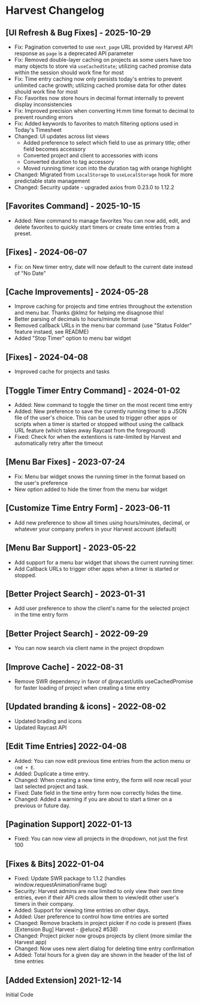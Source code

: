 # Harvest Changelog

## [UI Refresh & Bug Fixes] - 2025-10-29

- Fix: Pagination converted to use `next_page` URL provided by Harvest API response as `page` is a deprecated API parameter
- Fix: Removed double-layer caching on projects as some users have too many objects to store via `useCachedState`; utilizing cached promise data within the session should work fine for most
- Fix: Time entry caching now only persists today's entries to prevent unlimited cache growth; utilizing cached promise data for other dates should work fine for most
- Fix: Favorites now store hours in decimal format internally to prevent display inconsistencies
- Fix: Improved precision when converting H:mm time format to decimal to prevent rounding errors
- Fix: Added keywords to favorites to match filtering options used in Today's Timesheet
- Changed: UI updates across list views
  - Added preference to select which field to use as primary title; other field becomes accessory
  - Converted project and client to accessories with icons
  - Converted duration to tag accessory
  - Moved running timer icon into the duration tag with orange highlight
- Changed: Migrated from `LocalStorage` to `useLocalStorage` hook for more predictable state management
- Changed: Security update - upgraded axios from 0.23.0 to 1.12.2

## [Favorites Command] - 2025-10-15

- Added: New command to manage favorites
  You can now add, edit, and delete favorites to quickly start timers or create time entries from a preset.

## [Fixes] - 2024-06-07

- Fix: on New timer entry, date will now default to the current date instead of "No Date"

## [Cache Improvements] - 2024-05-28

- Improve caching for projects and time entries throughout the extenstion and menu bar. Thanks @klmz for helping me disagnose this!
- Better parsing of decimals to hours/minute format
- Removed callback URLs in the menu bar command (use "Status Folder" feature instaed, see README)
- Added "Stop Timer" option to menu bar widget

## [Fixes] - 2024-04-08

- Improved cache for projects and tasks

## [Toggle Timer Entry Command] - 2024-01-02

- Added: New command to toggle the timer on the most recent time entry
- Added: New preference to save the currently running timer to a JSON file of the user's choice. This can be used to trigger other apps or scripts when a timer is started or stopped without using the callback URL feature (which takes away Raycast from the foreground)
- Fixed: Check for when the extentions is rate-limited by Harvest and automatically retry after the timeout

## [Menu Bar Fixes] - 2023-07-24

- Fix: Menu bar widget snows the running timer in the format based on the user's preference
- New option added to hide the timer from the menu bar widget

## [Customize Time Entry Form] - 2023-06-11

- Add new preference to show all times using hours/minutes, decimal, or whatever your company prefers in your Harvest account (default)

## [Menu Bar Support] - 2023-05-22

- Add support for a menu bar widget that shows the current running timer.
- Add Callback URLs to trigger other apps when a timer is started or stopped.

## [Better Project Search] - 2023-01-31

- Add user preference to show the client's name for the selected project in the time entry form

## [Better Project Search] - 2022-09-29

- You can now search via client name in the project dropdown

## [Improve Cache] - 2022-08-31

- Remove SWR dependency in favor of @raycast/utils useCachedPromise for faster loading of project when creating a time entry

## [Updated branding & icons] - 2022-08-02

- Updated brading and icons
- Updated Raycast API

## [Edit Time Entries] 2022-04-08

- Added: You can now edit previous time entries from the action menu or `cmd + E`.
- Added: Duplicate a time entry.
- Changed: When creating a new time entry, the form will now recall your last selected project and task.
- Fixed: Date field in the time entry form now correctly hides the time.
- Changed: Added a warning if you are about to start a timer on a previous or future day.

## [Pagination Support] 2022-01-13

- Fixed: You can now view all projects in the dropdown, not just the first 100

## [Fixes & Bits] 2022-01-04

- Fixed: Update SWR package to 1.1.2 (handles window.requestAnimationFrame bug)
- Security: Harvest admins are now limited to only view their own time entries, even if their API creds allow them to view/edit other user's timers in their company.
- Added: Support for viewing time entries on other days.
- Added: User preference to control how time entries are sorted
- Changed: Remove brackets in project picker if no code is present (fixes [Extension Bug] Harvest - @eluce2 #538)
- Changed: Project picker now groups projects by client (more similar the Harvest app)
- Changed: Now uses new alert dialog for deleting time entry confirmation
- Added: Total hours for a given day are shown in the header of the list of time entries

## [Added Extension] 2021-12-14

Initial Code
